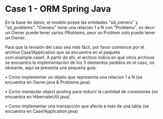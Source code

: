 # Case 1 - ORM Spring Java

En la base de datos, el modelo posee las entidades "sd_owners" y "sd_problems". "Owners" tiene una relación 1 a N con "Problems", es decir un Owner puede tener varios PRoblems, peor un Problem solo puede tener un Owner.

Para que la revisión del caso sea más fácil, por favor comience por el archivo Case1Application que se encuentra en el paquete com.example.case1. 
A partir de ahí, el archivo indica en qué otros archivos se encuentra la implementación de los 3 elementos pedidos en el caso, no obstante, aquí se presenta una pequeña guía:

• Como implementar un objeto que representa una relacion 1 a N (se encuentra en Owner.java & Problems.java)

• Como manipular object pooling para reducir la cantidad de conexiones (se encuentra en HibernateUtil.java)

• Como implementar una transacción que afecte a más de una tabla (se encuentra en Case1Application.java)
